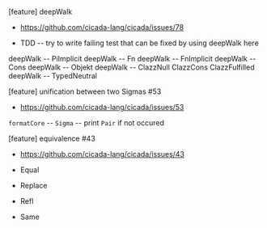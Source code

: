 [feature] deepWalk

- https://github.com/cicada-lang/cicada/issues/78

- TDD -- try to write failing test that can be fixed by using deepWalk here

deepWalk -- PiImplicit
deepWalk -- Fn
deepWalk -- FnImplicit
deepWalk -- Cons
deepWalk -- Objekt
deepWalk -- ClazzNull ClazzCons ClazzFulfilled
deepWalk -- TypedNeutral

[feature] unification between two Sigmas #53

- https://github.com/cicada-lang/cicada/issues/53

`formatCore` -- `Sigma` -- print `Pair` if not occured

[feature] equivalence #43

- https://github.com/cicada-lang/cicada/issues/43

- Equal
- Replace
- Refl
- Same
